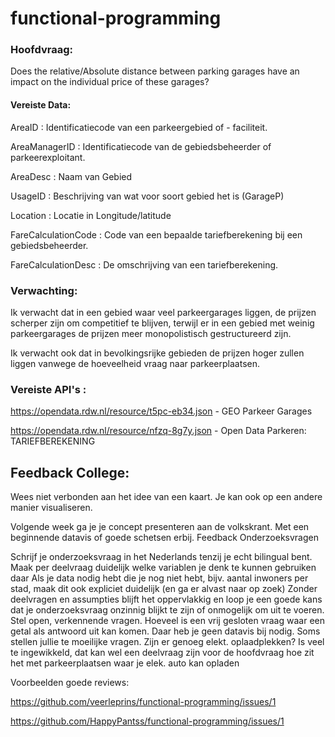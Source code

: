 # functional-programming

 ### Hoofdvraag:
 Does the relative/Absolute distance between parking garages have an impact on the individual price of these garages?
 
 #### Vereiste Data:
 
 AreaID : Identificatiecode van een parkeergebied of - faciliteit.
 
 AreaManagerID : Identificatiecode van de gebiedsbeheerder of parkeerexploitant.
 
 AreaDesc : Naam van Gebied
 
 UsageID : Beschrijving van wat voor soort gebied het is (GarageP)
 
 Location : Locatie in  Longitude/latitude
 
 FareCalculationCode : Code van een bepaalde tariefberekening bij een gebiedsbeheerder.
 
 FareCalculationDesc : De omschrijving van een tariefberekening.

### Verwachting: 

Ik verwacht dat in een gebied waar veel parkeergarages liggen, de prijzen scherper zijn om competitief te blijven, terwijl er in een gebied met weinig parkeergarages de prijzen meer monopolistisch gestructureerd zijn.


Ik verwacht ook dat in bevolkingsrijke gebieden de prijzen hoger zullen liggen vanwege de hoeveelheid vraag naar parkeerplaatsen.

### Vereiste API's :

https://opendata.rdw.nl/resource/t5pc-eb34.json - GEO Parkeer Garages

https://opendata.rdw.nl/resource/nfzq-8g7y.json - Open Data Parkeren: TARIEFBEREKENING

## Feedback College: 

Wees niet verbonden aan het idee van een kaart. Je kan ook op een andere manier visualiseren.

Volgende week ga je je concept presenteren aan de volkskrant. Met een beginnende datavis of goede schetsen erbij.
Feedback Onderzoeksvragen

Schrijf je onderzoeksvraag in het Nederlands tenzij je echt bilingual bent.
Maak per deelvraag duidelijk welke variablen je denk te kunnen gebruiken daar
Als je data nodig hebt die je nog niet hebt, bijv. aantal inwoners per stad, maak dit ook expliciet duidelijk (en ga er alvast naar op zoek)
Zonder deelvragen en assumpties blijft het oppervlakkig en loop je een goede kans dat je onderzoeksvraag onzinnig blijkt te zijn of onmogelijk om uit te voeren.
Stel open, verkennende vragen. Hoeveel is een vrij gesloten vraag waar een getal als antwoord uit kan komen. Daar heb je geen datavis bij nodig.
Soms stellen jullie te moeilijke vragen. Zijn er genoeg elekt. oplaadplekken? Is veel te ingewikkeld, dat kan wel een deelvraag zijn voor de hoofdvraag hoe zit het met parkeerplaatsen waar je elek. auto kan opladen

Voorbeelden goede reviews:

https://github.com/veerleprins/functional-programming/issues/1

https://github.com/HappyPantss/functional-programming/issues/1

